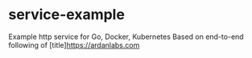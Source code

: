 # service-example
Example http service for Go, Docker, Kubernetes
Based on end-to-end following of [title]https://ardanlabs.com
